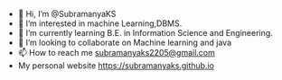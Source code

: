 - 👋 Hi, I’m @SubramanyaKS
- 👀 I’m interested in machine Learning,DBMS.
- 🌱 I’m currently learning B.E. in Information Science and Engineering.
- 💞️ I’m looking to collaborate on Machine learning and java
- 📫 How to reach me subramanyaks2205@gmail.com
-   My personal website https://subramanyaks.github.io
<!---
SubramanyaKS/SubramanyaKS is a ✨ special ✨ repository because its `README.md` (this file) appears on your GitHub profile.
You can click the Preview link to take a look at your changes.
--->
